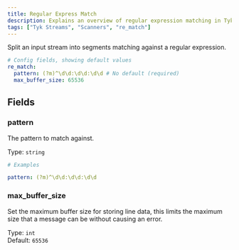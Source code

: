 ```yaml
---
title: Regular Express Match
description: Explains an overview of regular expression matching in Tyk Streams
tags: ["Tyk Streams", "Scanners", "re_match"]
---
```


Split an input stream into segments matching against a regular expression.

```yml
# Config fields, showing default values
re_match:
  pattern: (?m)^\d\d:\d\d:\d\d # No default (required)
  max_buffer_size: 65536
```

## Fields

### pattern

The pattern to match against.

Type: `string`

```yml
# Examples

pattern: (?m)^\d\d:\d\d:\d\d
```

### max_buffer_size

Set the maximum buffer size for storing line data, this limits the maximum size that a message can be without causing an error.

Type: `int`  
Default: `65536`
